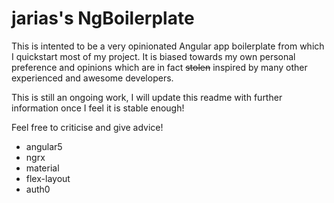 # jarias's NgBoilerplate

This is intented to be a very opinionated Angular app boilerplate from which I quickstart most of my project. It is biased towards my own personal preference and opinions which are in fact ~~stolen~~ inspired by many other experienced and awesome developers.

This is still an ongoing work, I will update this readme with further information once I feel it is stable enough!

Feel free to criticise and give advice!

* angular5
* ngrx
* material
* flex-layout
* auth0
